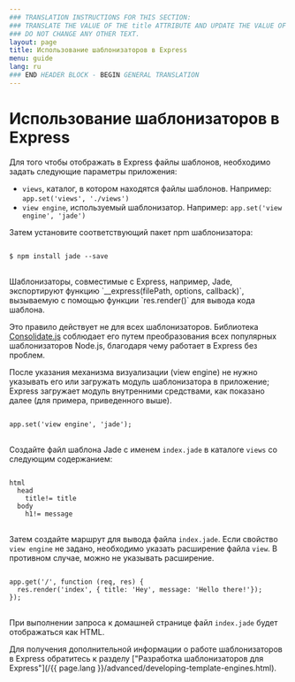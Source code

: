 ```yaml
---
### TRANSLATION INSTRUCTIONS FOR THIS SECTION:
### TRANSLATE THE VALUE OF THE title ATTRIBUTE AND UPDATE THE VALUE OF THE lang ATTRIBUTE.
### DO NOT CHANGE ANY OTHER TEXT.
layout: page
title: Использование шаблонизаторов в Express
menu: guide
lang: ru
### END HEADER BLOCK - BEGIN GENERAL TRANSLATION
---
```


# Использование шаблонизаторов в Express

Для того чтобы отображать в Express файлы шаблонов, необходимо задать следующие параметры приложения:

* `views`, каталог, в котором находятся файлы шаблонов. Например: `app.set('views', './views')`
* `view engine`, используемый шаблонизатор. Например: `app.set('view engine', 'jade')`

Затем установите соответствующий пакет npm шаблонизатора:

<pre>
<code class="language-sh" translate="no">
$ npm install jade --save
</code>
</pre>

<div class="doc-box doc-notice" markdown="1">
Шаблонизаторы, совместимые с Express, например, Jade, экспортируют функцию `__express(filePath, options, callback)`, вызываемую с помощью функции `res.render()` для вывода кода шаблона.

Это правило действует не для всех шаблонизаторов. Библиотека [Consolidate.js](https://www.npmjs.org/package/consolidate) соблюдает его путем преобразования всех популярных шаблонизаторов Node.js, благодаря чему работает в Express без проблем.
</div>

После указания механизма визуализации (view engine) не нужно указывать его или загружать модуль шаблонизатора в приложение; Express загружает модуль внутренними средствами, как показано далее (для примера, приведенного выше).

<pre>
<code class="language-javascript" translate="no">
app.set('view engine', 'jade');
</code>
</pre>

Создайте файл шаблона Jade с именем `index.jade` в каталоге `views` со следующим содержанием:

<pre>
<code class="language-javascript" translate="no">
html
  head
    title!= title
  body
    h1!= message
</code>
</pre>

Затем создайте маршрут для вывода файла `index.jade`. Если свойство `view engine` не задано, необходимо указать расширение файла `view`. В противном случае, можно не указывать расширение.

<pre>
<code class="language-javascript" translate="no">
app.get('/', function (req, res) {
  res.render('index', { title: 'Hey', message: 'Hello there!'});
});
</code>
</pre>

При выполнении запроса к домашней странице файл `index.jade` будет отображаться как HTML.

Для получения дополнительной информации о работе шаблонизаторов в Express обратитесь к разделу ["Разработка шаблонизаторов для Express"](/{{ page.lang }}/advanced/developing-template-engines.html).
